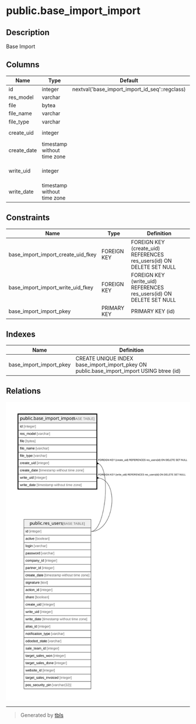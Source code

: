 # public.base_import_import

## Description

Base Import

## Columns

| Name | Type | Default | Nullable | Children | Parents | Comment |
| ---- | ---- | ------- | -------- | -------- | ------- | ------- |
| id | integer | nextval('base_import_import_id_seq'::regclass) | false |  |  |  |
| res_model | varchar |  | true |  |  | Model |
| file | bytea |  | true |  |  | File |
| file_name | varchar |  | true |  |  | File Name |
| file_type | varchar |  | true |  |  | File Type |
| create_uid | integer |  | true |  | [public.res_users](public.res_users.md) | Created by |
| create_date | timestamp without time zone |  | true |  |  | Created on |
| write_uid | integer |  | true |  | [public.res_users](public.res_users.md) | Last Updated by |
| write_date | timestamp without time zone |  | true |  |  | Last Updated on |

## Constraints

| Name | Type | Definition |
| ---- | ---- | ---------- |
| base_import_import_create_uid_fkey | FOREIGN KEY | FOREIGN KEY (create_uid) REFERENCES res_users(id) ON DELETE SET NULL |
| base_import_import_write_uid_fkey | FOREIGN KEY | FOREIGN KEY (write_uid) REFERENCES res_users(id) ON DELETE SET NULL |
| base_import_import_pkey | PRIMARY KEY | PRIMARY KEY (id) |

## Indexes

| Name | Definition |
| ---- | ---------- |
| base_import_import_pkey | CREATE UNIQUE INDEX base_import_import_pkey ON public.base_import_import USING btree (id) |

## Relations

![er](public.base_import_import.svg)

---

> Generated by [tbls](https://github.com/k1LoW/tbls)
